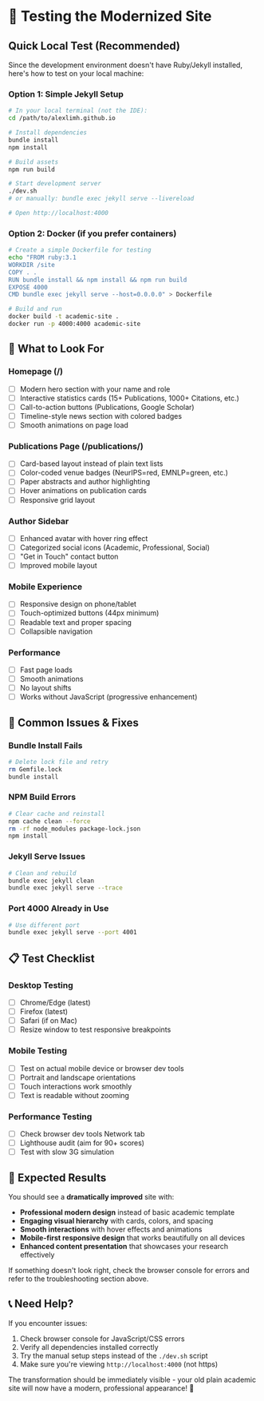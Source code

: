 # 🧪 Testing the Modernized Site

## Quick Local Test (Recommended)

Since the development environment doesn't have Ruby/Jekyll installed, here's how to test on your local machine:

### Option 1: Simple Jekyll Setup
```bash
# In your local terminal (not the IDE):
cd /path/to/alexlimh.github.io

# Install dependencies
bundle install
npm install

# Build assets  
npm run build

# Start development server
./dev.sh
# or manually: bundle exec jekyll serve --livereload

# Open http://localhost:4000
```

### Option 2: Docker (if you prefer containers)
```bash
# Create a simple Dockerfile for testing
echo "FROM ruby:3.1
WORKDIR /site
COPY . .
RUN bundle install && npm install && npm run build
EXPOSE 4000
CMD bundle exec jekyll serve --host=0.0.0.0" > Dockerfile

# Build and run
docker build -t academic-site .
docker run -p 4000:4000 academic-site
```

## 🎯 What to Look For

### Homepage (/)
- [ ] Modern hero section with your name and role
- [ ] Interactive statistics cards (15+ Publications, 1000+ Citations, etc.)
- [ ] Call-to-action buttons (Publications, Google Scholar)
- [ ] Timeline-style news section with colored badges
- [ ] Smooth animations on page load

### Publications Page (/publications/)
- [ ] Card-based layout instead of plain text lists  
- [ ] Color-coded venue badges (NeurIPS=red, EMNLP=green, etc.)
- [ ] Paper abstracts and author highlighting
- [ ] Hover animations on publication cards
- [ ] Responsive grid layout

### Author Sidebar
- [ ] Enhanced avatar with hover ring effect
- [ ] Categorized social icons (Academic, Professional, Social)
- [ ] "Get in Touch" contact button
- [ ] Improved mobile layout

### Mobile Experience
- [ ] Responsive design on phone/tablet
- [ ] Touch-optimized buttons (44px minimum)
- [ ] Readable text and proper spacing
- [ ] Collapsible navigation

### Performance
- [ ] Fast page loads
- [ ] Smooth animations
- [ ] No layout shifts
- [ ] Works without JavaScript (progressive enhancement)

## 🐛 Common Issues & Fixes

### Bundle Install Fails
```bash
# Delete lock file and retry
rm Gemfile.lock
bundle install
```

### NPM Build Errors
```bash
# Clear cache and reinstall
npm cache clean --force  
rm -rf node_modules package-lock.json
npm install
```

### Jekyll Serve Issues
```bash
# Clean and rebuild
bundle exec jekyll clean
bundle exec jekyll serve --trace
```

### Port 4000 Already in Use
```bash
# Use different port
bundle exec jekyll serve --port 4001
```

## 📋 Test Checklist

### Desktop Testing
- [ ] Chrome/Edge (latest)
- [ ] Firefox (latest)  
- [ ] Safari (if on Mac)
- [ ] Resize window to test responsive breakpoints

### Mobile Testing  
- [ ] Test on actual mobile device or browser dev tools
- [ ] Portrait and landscape orientations
- [ ] Touch interactions work smoothly
- [ ] Text is readable without zooming

### Performance Testing
- [ ] Check browser dev tools Network tab
- [ ] Lighthouse audit (aim for 90+ scores)
- [ ] Test with slow 3G simulation

## 🚀 Expected Results

You should see a **dramatically improved** site with:
- **Professional modern design** instead of basic academic template
- **Engaging visual hierarchy** with cards, colors, and spacing  
- **Smooth interactions** with hover effects and animations
- **Mobile-first responsive design** that works beautifully on all devices
- **Enhanced content presentation** that showcases your research effectively

If something doesn't look right, check the browser console for errors and refer to the troubleshooting section above.

## 📞 Need Help?

If you encounter issues:
1. Check browser console for JavaScript/CSS errors
2. Verify all dependencies installed correctly
3. Try the manual setup steps instead of the `./dev.sh` script
4. Make sure you're viewing `http://localhost:4000` (not https)

The transformation should be immediately visible - your old plain academic site will now have a modern, professional appearance! 🎉